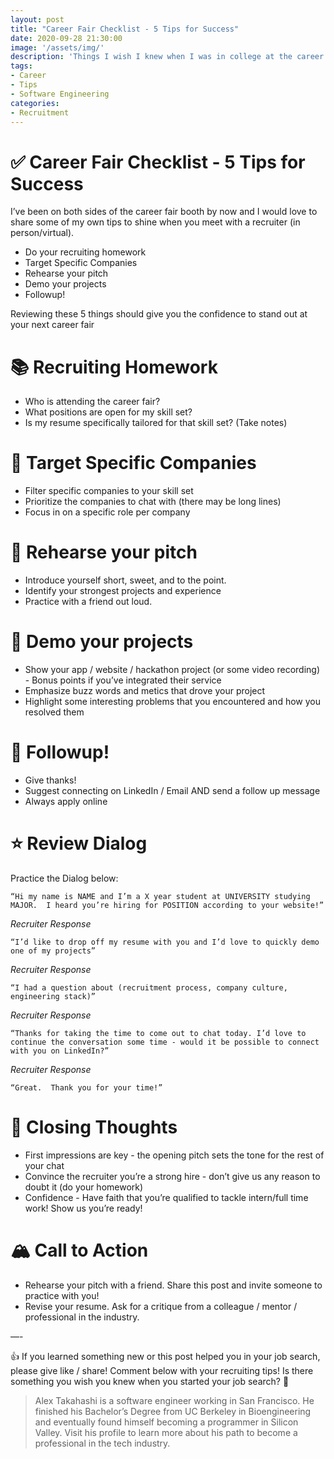 ```yaml
---
layout: post
title: "Career Fair Checklist - 5 Tips for Success"
date: 2020-09-28 21:30:00
image: '/assets/img/'
description: 'Things I wish I knew when I was in college at the career fair'
tags:
- Career
- Tips
- Software Engineering
categories:
- Recruitment
---
```


# ✅ Career Fair Checklist - 5 Tips for Success 

I’ve been on both sides of the career fair booth by now and I would love to share some of my own tips to shine when you meet with a recruiter (in person/virtual).

* Do your recruiting homework
* Target Specific Companies
* Rehearse your pitch
* Demo your projects
* Followup!

Reviewing these 5 things should give you the confidence to stand out at your next career fair 

# 📚 Recruiting Homework

* Who is attending the career fair?
* What positions are open for my skill set? 
* Is my resume specifically tailored for that skill set? (Take notes)

# 🎯 Target Specific Companies

* Filter specific companies to your skill set
* Prioritize the companies to chat with (there may be long lines)
* Focus in on a specific role per company

# 🎤 Rehearse your pitch

* Introduce yourself short, sweet, and to the point.
* Identify your strongest projects and experience
* Practice with a friend out loud.

# 📲 Demo your projects 

* Show your app / website /  hackathon project (or some video recording) - Bonus points if you’ve integrated their service 
* Emphasize buzz words and metics that drove your project
* Highlight some interesting problems that you encountered and how you resolved them

# 🔄 Followup!

* Give thanks!
* Suggest connecting on LinkedIn / Email AND send a follow up message
* Always apply online

# ⭐️ Review Dialog

Practice the Dialog below:

```
“Hi my name is NAME and I’m a X year student at UNIVERSITY studying MAJOR.  I heard you’re hiring for POSITION according to your website!”
```

*Recruiter Response*

```
“I’d like to drop off my resume with you and I’d love to quickly demo one of my projects”
```

*Recruiter Response*

```
“I had a question about (recruitment process, company culture, engineering stack)”
```

*Recruiter Response*

```
“Thanks for taking the time to come out to chat today. I’d love to continue the conversation some time - would it be possible to connect with you on LinkedIn?”
```

*Recruiter Response*

```
“Great.  Thank you for your time!”
```

# 💭 Closing Thoughts

* First impressions are key - the opening pitch sets the tone for the rest of your chat
* Convince the recruiter you’re a strong hire - don’t give us any reason to doubt it (do your homework)
* Confidence - Have faith that you’re qualified to tackle intern/full time work!  Show us you’re ready!

# 🏔 Call to Action

* Rehearse your pitch with a friend.  Share this post and invite someone to practice with you!
* Revise your resume.  Ask for a critique from a colleague / mentor / professional in the industry.

—-

👍 If you learned something new or this post helped you in your job search, please give like / share! Comment below with your recruiting tips! Is there something you wish you knew when you started your job search? 🤔

> Alex Takahashi is a software engineer working in San Francisco. He finished his Bachelor’s Degree from UC Berkeley in Bioengineering and eventually found himself becoming a programmer in Silicon Valley.  Visit his profile to learn more about his path to become a professional in the tech industry.
